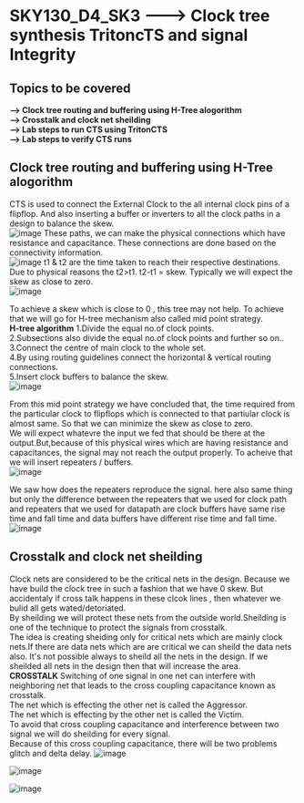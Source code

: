 #  SKY130_D4_SK3 ---> Clock tree synthesis TritoncTS and signal Integrity
##  Topics to be covered
**--> Clock tree routing and buffering using H-Tree alogorithm**   
**--> Crosstalk and clock net sheilding**  
**--> Lab steps to run CTS using TritonCTS**    
**--> Lab steps to verify CTS runs**    



## Clock tree routing and buffering using H-Tree alogorithm   

CTS is used to connect the External Clock to the all internal clock pins of a flipflop. And also inserting a buffer or inverters to all the clock paths in a design to balance the skew.  
![image](https://github.com/Gayathri4801/NASSCOM-VSD-IAT/assets/163323618/594e48be-cdd3-4ceb-bc95-3f45e7432d71)
These paths, we can make the physical connections which have resistance and capacitance.  These connections are done based on the connectivity information.   
![image](https://github.com/Gayathri4801/NASSCOM-VSD-IAT/assets/163323618/da53827a-9c7b-45a1-a257-72f4befc03f2)
t1 & t2 are the time taken to reach their respective destinations. Due to physical reasons the t2>t1. 
t2-t1 = skew. Typically we will expect the skew as close to zero.  
![image](https://github.com/Gayathri4801/NASSCOM-VSD-IAT/assets/163323618/982178d9-b355-472e-baa3-2021764231e6)

To achieve a skew which is close to 0 , this tree may not help. To achieve that we will go for H-tree mechanism also called mid point strategy.  
**H-tree algorithm**
1.Divide the equal no.of clock points.  
2.Subsections also divide the equal no.of clock points and further so on..   
3.Connect the centre of main clock to the whole set.   
4.By using routing guidelines connect the horizontal & vertical routing connections.   
5.Insert clock buffers to balance the skew.   
![image](https://github.com/Gayathri4801/NASSCOM-VSD-IAT/assets/163323618/84495f28-2100-40e5-95c9-23921c00b30a)

From this mid point strategy we have concluded that, the time required from the particular clock to flipflops which is connected to that partiular clock is almost same. So that we can minimize the skew as close to zero.   
We will expect whatevre the input we fed that should be there at the output.But,because of this physical wires which are having resistance and capacitances, the signal may not reach the output properly. To acheive that we will insert repeaters / buffers.  
![image](https://github.com/Gayathri4801/NASSCOM-VSD-IAT/assets/163323618/7567d073-f744-459b-90f4-57b9f7028e50)

We saw how does the repeaters reproduce the signal. here also same thing but only the difference between the repeaters that we used for clock path and repeaters that we used for datapath are clock buffers have same rise time and fall time and data buffers have different rise time and fall time.  
![image](https://github.com/Gayathri4801/NASSCOM-VSD-IAT/assets/163323618/f78de9a3-14eb-4cd4-8233-4e00446d9916)

## Crosstalk and clock net sheilding

Clock nets are considered to be the critical nets in the design. Because we have build the clock tree in such a fashion that we have 0 skew.  But accidentaly if cross talk happens in these clcok lines , then whatever we bulid all gets wated/detoriated.  
By sheilding we will protect these nets from the outside world.Sheilding is one of the technique to protect the signals from crosstalk.  
The idea is creating sheiding only for critical nets which are mainly clock nets.If there are data nets which are are critical we can sheild the data nets also. It's not possible always to sheild all the nets in the design. If we sheilded all nets in the design then that will increase the area.   
**CROSSTALK** Switching of one signal in one net can interfere with neighboring net that leads to the cross coupling capacitance known as crosstalk.  
The net which is effecting the other net is called the Aggressor.    
The net which is effecting by the other net is called the Victim.     
To avoid that cross coupling capacitance and interference between two signal we will do sheilding for every signal.   
Because of this cross coupling capacitance, there will be two problems glitch and delta delay. 
![image](https://github.com/Gayathri4801/NASSCOM-VSD-IAT/assets/163323618/0c454362-ed41-4640-917d-9f1ee41c06be)

![image](https://github.com/Gayathri4801/NASSCOM-VSD-IAT/assets/163323618/4e458a56-3c7f-4d4e-889b-6f8f472e8429)
 
![image](https://github.com/Gayathri4801/NASSCOM-VSD-IAT/assets/163323618/a9338258-50a0-468d-bfee-b36ae12cc95f)


